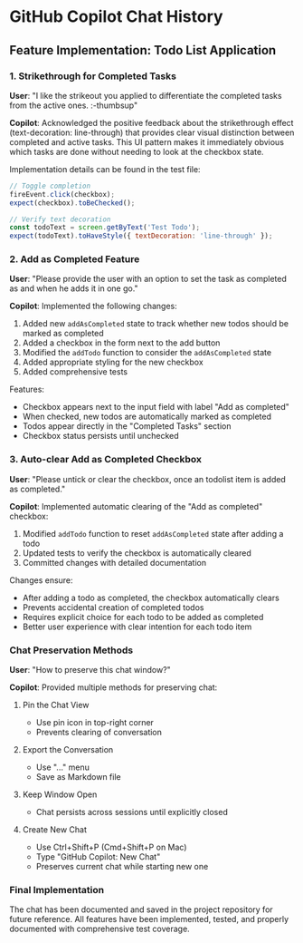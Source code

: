 # GitHub Copilot Chat History

## Feature Implementation: Todo List Application

### 1. Strikethrough for Completed Tasks
**User**: "I like the strikeout you applied to differentiate the completed tasks from the active ones. :-thumbsup"

**Copilot**: Acknowledged the positive feedback about the strikethrough effect (text-decoration: line-through) that provides clear visual distinction between completed and active tasks. This UI pattern makes it immediately obvious which tasks are done without needing to look at the checkbox state.

Implementation details can be found in the test file:
```jsx
// Toggle completion
fireEvent.click(checkbox);
expect(checkbox).toBeChecked();

// Verify text decoration
const todoText = screen.getByText('Test Todo');
expect(todoText).toHaveStyle({ textDecoration: 'line-through' });
```

### 2. Add as Completed Feature
**User**: "Please provide the user with an option to set the task as completed as and when he adds it in one go."

**Copilot**: Implemented the following changes:
1. Added new `addAsCompleted` state to track whether new todos should be marked as completed
2. Added a checkbox in the form next to the add button
3. Modified the `addTodo` function to consider the `addAsCompleted` state
4. Added appropriate styling for the new checkbox
5. Added comprehensive tests

Features:
- Checkbox appears next to the input field with label "Add as completed"
- When checked, new todos are automatically marked as completed
- Todos appear directly in the "Completed Tasks" section
- Checkbox status persists until unchecked

### 3. Auto-clear Add as Completed Checkbox
**User**: "Please untick or clear the checkbox, once an todolist item is added as completed."

**Copilot**: Implemented automatic clearing of the "Add as completed" checkbox:
1. Modified `addTodo` function to reset `addAsCompleted` state after adding a todo
2. Updated tests to verify the checkbox is automatically cleared
3. Committed changes with detailed documentation

Changes ensure:
- After adding a todo as completed, the checkbox automatically clears
- Prevents accidental creation of completed todos
- Requires explicit choice for each todo to be added as completed
- Better user experience with clear intention for each todo item

### Chat Preservation Methods
**User**: "How to preserve this chat window?"

**Copilot**: Provided multiple methods for preserving chat:
1. Pin the Chat View
   - Use pin icon in top-right corner
   - Prevents clearing of conversation

2. Export the Conversation
   - Use "..." menu
   - Save as Markdown file

3. Keep Window Open
   - Chat persists across sessions until explicitly closed

4. Create New Chat
   - Use Ctrl+Shift+P (Cmd+Shift+P on Mac)
   - Type "GitHub Copilot: New Chat"
   - Preserves current chat while starting new one

### Final Implementation
The chat has been documented and saved in the project repository for future reference. All features have been implemented, tested, and properly documented with comprehensive test coverage.
